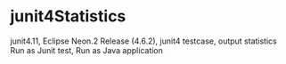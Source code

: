# junit4Statistics
junit4.11, Eclipse Neon.2 Release (4.6.2), 
junit4 testcase, output statistics 
Run as Junit test, Run as Java application
